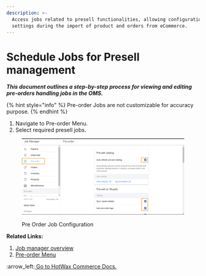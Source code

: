 ```yaml
---
description: >-
  Access jobs related to presell functionalities, allowing configuration of
  settings during the import of product and orders from eCommerce.
---
```


# Schedule Jobs for Presell management

_**This document outlines a step-by-step process for viewing and editing pre-orders handling jobs in the OMS.**_

{% hint style="info" %}
Pre-order Jobs are not customizable for accuracy purpose.&#x20;
{% endhint %}

1. Navigate to Pre-order Menu.
2. Select required presell jobs.

<figure><img src=".gitbook/assets/Preorder Job Configuration.png" alt=""><figcaption><p>Pre Order Job Configuration</p></figcaption></figure>



**Related Links:**&#x20;

1. [Job manager overview ](http://127.0.0.1:5000/o/l53nGvPQLhOHrKCP9HTG/s/P91x7MsTpa1klnWgdFk0/)
2. &#x20;[Pre-order Menu](http://127.0.0.1:5000/s/UL68ySNsRyZTsiE2qG9g/pre-order-page)



:arrow\_left:[ Go to HotWax Commerce Docs. ](http://127.0.0.1:5000/o/l53nGvPQLhOHrKCP9HTG/s/TefRnbhmBjhScpq172vl/)
